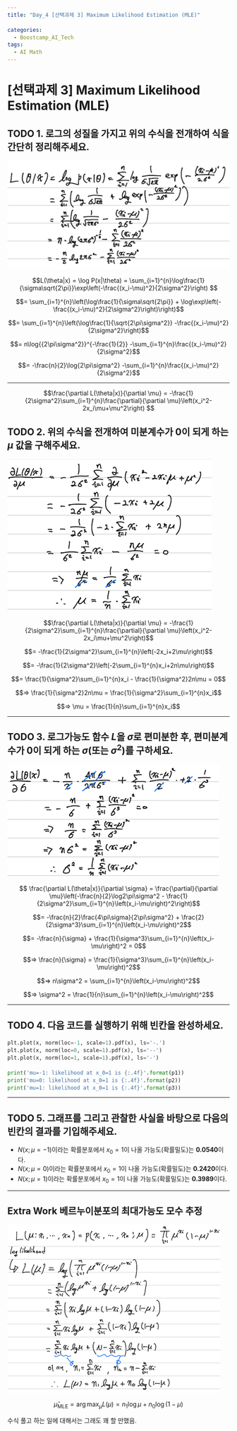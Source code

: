 ```yaml
---
title: "Day_4 [선택과제 3] Maximum Likelihood Estimation (MLE)"

categories:
  - Boostcamp_AI_Tech
tags:
  - AI Math
---
```


# [선택과제 3] Maximum Likelihood Estimation (MLE)

## TODO 1. 로그의 성질을 가지고 위의 수식을 전개하여 식을 간단히 정리해주세요. 

![](../assets/images/2021-08-06-00-00-42.png)

$$L(\theta|x) = \log P(x|\theta) = \sum_{i=1}^{n}\log\frac{1}{\sigma\sqrt{2\pi}}\exp\left(-\frac{(x_i-\mu)^2}{2\sigma^2}\right) $$

$$= \sum_{i=1}^{n}\left(\log\frac{1}{\sigma\sqrt{2\pi}} + \log\exp\left(-\frac{(x_i-\mu)^2}{2\sigma^2}\right)\right)$$

$$= \sum_{i=1}^{n}\left(\log\frac{1}{\sqrt{2\pi\sigma^2}} -\frac{(x_i-\mu)^2}{2\sigma^2}\right)$$

$$= n\log{{2\pi\sigma^2}}^{-\frac{1}{2}} -\sum_{i=1}^{n}\frac{(x_i-\mu)^2}{2\sigma^2}$$

$$= -\frac{n}{2}\log{2\pi\sigma^2} -\sum_{i=1}^{n}\frac{(x_i-\mu)^2}{2\sigma^2}$$

---
$$\frac{\partial L(\theta|x)}{\partial \mu}
= -\frac{1}{2\sigma^2}\sum_{i=1}^{n}\frac{\partial}{\partial \mu}\left(x_i^2-2x_i\mu+\mu^2\right) $$

## TODO 2. 위의 수식을 전개하여 미분계수가 0이 되게 하는 $\mu$ 값을 구해주세요.

![](../assets/images/2021-08-06-00-00-59.png)

$$\frac{\partial L(\theta|x)}{\partial \mu}
= -\frac{1}{2\sigma^2}\sum_{i=1}^{n}\frac{\partial}{\partial \mu}\left(x_i^2-2x_i\mu+\mu^2\right)$$

$$= -\frac{1}{2\sigma^2}\sum_{i=1}^{n}\left(-2x_i+2\mu\right)$$

$$= -\frac{1}{2\sigma^2}\left(-2\sum_{i=1}^{n}x_i+2n\mu\right)$$

$$= \frac{1}{\sigma^2}\sum_{i=1}^{n}x_i - \frac{1}{\sigma^2}2n\mu = 0$$

$$=> \frac{1}{\sigma^2}2n\mu = \frac{1}{\sigma^2}\sum_{i=1}^{n}x_i$$

$$=> \mu = \frac{1}{n}\sum_{i=1}^{n}x_i$$

---

## TODO 3. 로그가능도 함수 $L$을 $\sigma$로 편미분한 후, 편미분계수가 0이 되게 하는 $\sigma$(또는 $\sigma^2$)를 구하세요.

![](../assets/images/2021-08-06-00-01-23.png)

$$ \frac{\partial L(\theta|x)}{\partial \sigma}  = \frac{\partial}{\partial \mu}\left(-\frac{n}{2}\log2\pi\sigma^2 - \frac{1}{2\sigma^2}\sum_{i=1}^{n}\left(x_i-\mu\right)^2\right)$$ 

$$= -\frac{n}{2}\frac{4\pi\sigma}{2\pi\sigma^2} + \frac{2}{2\sigma^3}\sum_{i=1}^{n}\left(x_i-\mu\right)^2$$ 

$$= -\frac{n}{\sigma} + \frac{1}{\sigma^3}\sum_{i=1}^{n}\left(x_i-\mu\right)^2 = 0$$ 

$$=> \frac{n}{\sigma} = \frac{1}{\sigma^3}\sum_{i=1}^{n}\left(x_i-\mu\right)^2$$

$$=> n\sigma^2 = \sum_{i=1}^{n}\left(x_i-\mu\right)^2$$

$$=> \sigma^2 = \frac{1}{n}\sum_{i=1}^{n}\left(x_i-\mu\right)^2$$

---

## TODO 4. 다음 코드를 실행하기 위해 빈칸을 완성하세요. 

```python
plt.plot(x, norm(loc=-1, scale=1).pdf(x), ls='-.')
plt.plot(x, norm(loc=0, scale=1).pdf(x), ls='--')
plt.plot(x, norm(loc=1, scale=1).pdf(x), ls='-')

print('mu=-1: likelihood at x_0=1 is {:.4f}'.format(p1))
print('mu=0: likelihood at x_0=1 is {:.4f}'.format(p2))
print('mu=1: likelihood at x_0=1 is {:.4f}'.format(p3))
```

---

## TODO 5. 그래프를 그리고 관찰한 사실을 바탕으로 다음의 빈칸의 결과를 기입해주세요.

*   $N(x;μ=−1)$이라는 확률분포에서 $x_0=1$이 나올 가능도(확률밀도)는 **0.0540**이다.
*   $N(x;μ=0)$이라는 확률분포에서 $x_0=1$이 나올 가능도(확률밀도)는 **0.2420**이다.
*   $N(x;μ=1)$이라는 확률분포에서 $x_0=1$이 나올 가능도(확률밀도)는 **0.3989**이다.

---

## Extra Work 베르누이분포의 최대가능도 모수 추정

![](../assets/images/2021-08-06-00-02-22.png)

$$\hat\mu_{\text{MLE}} = \arg \max_{\mu} L(\mu) = n_1\log\mu + n_0\log(1-\mu)$$ 

수식 풀고 하는 일에 대해서는 그래도 꽤 할 만했음.
